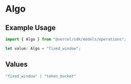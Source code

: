 # Algo

## Example Usage

```typescript
import { Algo } from "@vercel/sdk/models/operations";

let value: Algo = "fixed_window";
```

## Values

```typescript
"fixed_window" | "token_bucket"
```